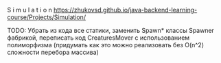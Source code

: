 S i m u l a t i o n
https://zhukovsd.github.io/java-backend-learning-course/Projects/Simulation/

TODO: Убрать из кода все статики, заменить Spawn* классы Spawner фабрикой, переписать код CreaturesMover с использованием полиморфизма (придумать как это можно реализовать без O(n^2) сложности перебора массива)
